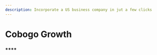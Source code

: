 ```yaml
---
description: Incorporate a US business company in jut a few clicks
---
```


# Cobogo Growth

### ****
